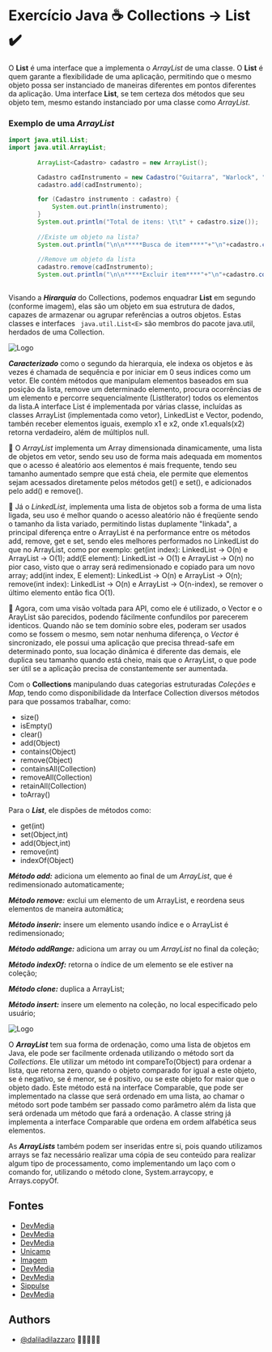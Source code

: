 # Exercício Java ☕ Collections -> **List** ✔️

O **List** é uma interface que a implementa o *ArrayList* de uma classe. O **List** é quem garante a flexibilidade de uma aplicação, permitindo que o mesmo objeto possa ser instanciado de maneiras diferentes em pontos diferentes da aplicação.
Uma interface **List**, se tem certeza dos métodos que seu objeto tem, mesmo estando instanciado por uma classe como *ArrayList*. 

### Exemplo de uma ***ArrayList*** 

```java
import java.util.List;
import java.util.ArrayList;
        
        ArrayList<Cadastro> cadastro = new ArrayList();

        Cadastro cadInstrumento = new Cadastro("Guitarra", "Warlock", "Tagima", "Preta");
        cadastro.add(cadInstrumento);

        for (Cadastro instrumento : cadastro) {
            System.out.println(instrumento);
        }
        System.out.println("Total de itens: \t\t" + cadastro.size());
        
        //Existe um objeto na lista?
        System.out.println("\n\n*****Busca de item****"+"\n"+cadastro.contains(cadInstrumento));
        
        //Remove um objeto da lista
        cadastro.remove(cadInstrumento);
        System.out.println("\n\n*****Excluir item****"+"\n"+cadastro.contains(cadInstrumento));
         
```

Visando a ***Hirarquia*** do Collections, podemos enquadrar **List** em segundo (conforme imagem), elas são um objeto em sua estrutura de dados, capazes de armazenar ou agrupar referências a outros objetos. Estas classes e interfaces ``` java.util.List<E>``` são membros do pacote java.util, herdados de uma Collection.



![Logo](https://www.devmedia.com.br/imagens/articles/268250/ArrayListI.png)

***Caracterizado*** como o segundo da hierarquia, ele indexa os objetos e às vezes é chamada de sequência e por iniciar em 0 seus indices como um vetor. Ele contém métodos que manipulam elementos baseados em sua posição da lista, remove um determinado elemento, procura ocorrências de um elemento e percorre sequencialmente (ListIterator) todos os elementos da lista.A interface List é implementada por várias classe, incluídas as classes ArrayList (implementada como vetor), LinkedList e Vector, podendo, tambén receber elementos iguais, exemplo x1 e x2, onde x1.equals(x2) retorna verdadeiro, além de múltiplos null. 

💢 O *ArrayList* implementa um Array dimensionada dinamicamente, uma lista de objetos em vetor, sendo seu uso de forma mais adequada em momentos que o acesso é aleatório aos elementos é mais frequente, tendo seu tamanho aumentado sempre que está cheia, ele permite que elementos sejam acessados diretamente pelos métodos get() e set(), e adicionados pelo add() e remove(). 

💢 Já o *LinkedList*, implementa uma lista de objetos sob a forma de uma lista ligada, seu uso é melhor quando o acesso aleatório não é freqüente sendo o tamanho da lista variado, permitindo listas duplamente "linkada", a principal diferença entre o ArrayList é na performance entre os métodos add, remove, get e set, sendo eles melhores performados no LinkedList do que no ArrayList, como por exemplo: get(int index): LinkedList -> O(n) e ArrayList -> O(1); add(E element): LinkedList -> O(1) e ArrayList -> O(n) no pior caso, visto que o array será redimensionado e copiado para um novo array; add(int index, E element): LinkedList -> O(n) e ArrayList -> O(n); remove(int index): LinkedList -> O(n) e ArrayList -> O(n-index), se remover o último elemento então fica O(1). 

💢 Agora, com uma visão voltada para API, como ele é utilizado, o Vector e o ArayList são parecidos, podendo fácilmente confundilos por parecerem identicos. Quando não se tem domínio sobre eles, poderam ser usados como se fossem o mesmo, sem notar nenhuma diferença, o *Vector* é sincronizado, ele possui uma aplicação  que precisa thread-safe em determinado ponto, sua locação dinâmica é diferente das demais, ele duplica seu tamanho quando está cheio, mais que o ArrayList, o que pode ser útil se a aplicação precisa de constantemente ser aumentada.



Com o **Collections** manipulando duas categorias estruturadas *Coleções* e *Map*, tendo como disponibilidade da Interface Collection diversos métodos para que possamos trabalhar, como: 

- size()
- isEmpty()
- clear()
- add(Object)
- contains(Object)
- remove(Object)
- containsAll(Collection)
- removeAll(Collection)
- retainAll(Collection)
- toArray()

Para o ***List***, ele dispões de métodos como: 
- get(int) 
- set(Object,int) 
- add(Object,int)
- remove(int) 
- indexOf(Object)

***Método add:*** adiciona um elemento ao final de um *ArrayList*, que é redimensionado automaticamente;

***Método remove:*** exclui um elemento de um ArrayList, e reordena seus elementos de maneira automática;

***Método inserir:*** insere um elemento usando índice e o ArrayList é redimensionado;

***Método addRange:*** adiciona um array ou um *ArrayList* no final da coleção;

***Método indexOf:*** retorna o índice de um elemento se ele estiver na coleção;

***Método clone:*** duplica a ArrayList;

***Método insert:*** insere um elemento na coleção, no local especificado pelo usuário;


![Logo](https://lh3.googleusercontent.com/proxy/eaQJjLTC_GV1qOzgH7DYNtbEW1fI2SwdJ0b_PUpjN47fgZuyn_OaEnKnem19qO53esvacuqUsSWEEOXBr_74bvo-EJseA05Btc3SGVyN8yxY2-tTE4Sb0xgyoHHPU1l9_HciB7r3-HT4ogWvow-Pww)


O ***ArrayList*** tem sua forma de ordenação, como uma lista de objetos em Java, ele pode ser facilmente ordenada utilizando o método sort da *Collections*. Ele utilizar um método int compareTo(Object) para ordenar a lista, que retorna zero, quando o objeto comparado for igual a este objeto, se é negativo, se é menor, se é positivo, ou se este objeto for maior que o objeto dado. Este método está na interface Comparable, que pode ser implementado na classe que será ordenado em uma lista, ao chamar o método sort pode também ser passado como parâmetro além da lista que será ordenada um método que fará a ordenação. A classe string já implementa a interface Comparable que ordena em ordem alfabética seus elementos.

As ***ArrayLists*** também podem ser inseridas entre si, pois quando utilizamos arrays se faz necessário realizar uma cópia de seu conteúdo para realizar algum tipo de processamento, como implementando um laço com o comando for, utilizando o método clone, System.arraycopy, e Arrays.copyOf.

## Fontes

- [DevMedia](https://www.devmedia.com.br/java-collections-set-list-e-iterator/29637)
- [DevMedia](https://www.devmedia.com.br/explorando-a-classe-arraylist-no-java/24298)
- [DevMedia](https://www.devmedia.com.br/colecoes-em-java-list/6026)
- [Unicamp](https://www.ic.unicamp.br/~vanini/mc202/apresentacoes/Collections.pdf)
- [Imagem](https://lh3.googleusercontent.com/proxy/eaQJjLTC_GV1qOzgH7DYNtbEW1fI2SwdJ0b_PUpjN47fgZuyn_OaEnKnem19qO53esvacuqUsSWEEOXBr_74bvo-EJseA05Btc3SGVyN8yxY2-tTE4Sb0xgyoHHPU1l9_HciB7r3-HT4ogWvow-Pww)
- [DevMedia](https://www.devmedia.com.br/diferenca-entre-arraylist-vector-e-linkedlist-em-java/29162)
- [DevMedia](https://www.devmedia.com.br/exemplos-com-arraylists-e-suas-propriedades-e-metodos-colecoes-estrutura-da-linguagem-parte-2/19255)
- [Sippulse](https://www.sippulse.com/ordenando-lista-de-objetos-em-java/#:~:text=Uma%20lista%20de%20objetos%20em%20Java%20pode%20ser%20facilmente%20ordenada,lista%20para%20ver%20sua%20ordem.)
- [DevMedia](https://www.devmedia.com.br/copiando-o-conteudo-de-um-array-em-java/26732)


## Authors

- [@daliladilazzaro](https://www.github.com/daliladilazzaro) 🧟‍♀️💖👩‍💻


